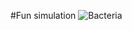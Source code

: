 #Fun simulation
![Bacteria](https://github.com/user-attachments/assets/45c3870d-8ebf-41b0-9ebf-3b9466bdae0b)
